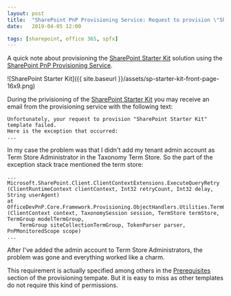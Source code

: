 ```yaml
---
layout: post
title:  "SharePoint PnP Provisioning Service: Request to provision \"SharePoint Starter Kit\" template failed"
date:   2019-04-05 12:00

tags: [sharepoint, office 365, spfx]
---
```


A quick note about provisioning the [SharePoint Starter Kit](https://github.com/SharePoint/sp-starter-kit) solution using the [SharePoint PnP Provisioning Service](https://provisioning.sharepointpnp.com/).

![SharePoint Starter Kit]({{ site.baseurl }}/assets/sp-starter-kit-front-page-16x9.png)

During the privisioning of the [SharePoint Starter Kit](https://github.com/SharePoint/sp-starter-kit) you may receive an email from the provisioning service with the following text:
```
Unfortunately, your request to provision "SharePoint Starter Kit" template failed.
Here is the exception that occurred:
...
```

In my case the problem was that I didn't add my tenant admin account as Term Store Administrator in the Taxonomy Term Store. So the part of the exception stack trace mentioned the term store:
```
...
Microsoft.SharePoint.Client.ClientContextExtensions.ExecuteQueryRetry
(ClientRuntimeContext clientContext, Int32 retryCount, Int32 delay, String userAgent)
at OfficeDevPnP.Core.Framework.Provisioning.ObjectHandlers.Utilities.TermGroupHelper.ProcessGroup
(ClientContext context, TaxonomySession session, TermStore termStore, TermGroup modelTermGroup,
    TermGroup siteCollectionTermGroup, TokenParser parser, PnPMonitoredScope scope)
...
```

After I've added the admin account to Term Store Administrators, the problem was gone and everything worked like a charm.

This requirement is actually specified among others in the [Prerequisites](https://provisioning.sharepointpnp.com/home/details?packageId=5c3f13eb-e7c0-4d71-8154-d33dee71356d#prerequisites) section of the provisioning tempate. But it is easy to miss as other templates do not require this kind of permissions.
